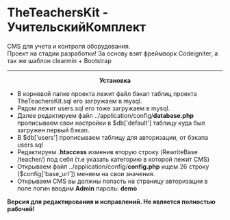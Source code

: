 # TheTeachersKit - УчительскийКомплект
CMS для учета и контроля оборудования.
<br>Проект на стадии разработки!
За основу взят фреймворк Codeigniter, а так же шаблон clearmin + Bootstrap
<hr>
<center><b>Установка</b></center>
               <ul>
              <li>В корневой папке проекта лежит файл бэкап таблиц проекта TheTeachersKit.sql его загружаем в mysql.</li>
              <li>Рядом лежит users.sql его тоже загружаем в mysql.</li>
              <li>Далее редактируем файл  ../application/config/<b>database.php</b> прописываем свои настройки в $db['default'] таблицу куда был загружен первый бэкап. </li>
              <li>В $db['users'] прописываем таблицу для авторизации, от бэкапа users.sql</li>
              <li>Редактируем <b>.htaccess</b> изменив вторую строку (RewriteBase /teacher/) под себя (т.е указать категорию в которой лежит CMS)</li>
              <li>Открываем файл ../application/config/<b>config.php</b> ищем 26 строку ($config['base_url']) меняем на свои значения. </li>
              <li>Открываем CMS вы должны попасть на страницу авторизации в поле логин вводим <b>Admin</b> пароль: <b>demo</b></li>
  				</ul>
  				
<b>Версия для редактирования и исправлений. Не является полностью рабочей!</b>

